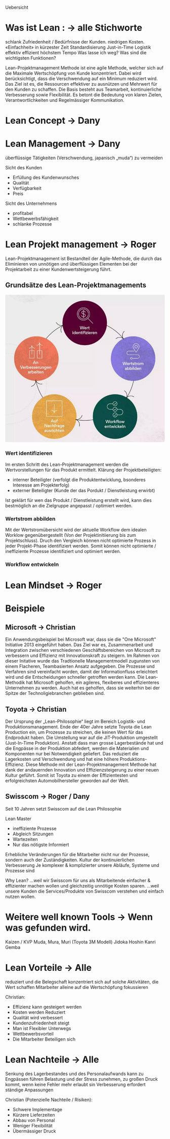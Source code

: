 Uebersicht


# Was ist Lean : -> alle Stichworte
schlank
Zufriedenheit / Bedürfnisse der Kunden.
niedrigen Kosten.
«Einfachheit»
in kürzester Zeit
Standardisierung
Just-in-Time Logistik
effektiv
effizient
höchstem Tempo
Was lasse ich weg?
Was sind die wichtigsten Funktionen?

Lean-Projektmanagement Methode ist eine agile Methode, welcher sich auf die Maximale Wertschöpfung von Kunde konzentriert. Dabei wird berücksichtigt, dass die Verschwendung auf ein Minimum reduziert wird. Das Ziel ist es, die Ressourcen effektiver zu ausnützen und Mehrwert für den Kunden zu schaffen. Die Basis besteht aus Teamarbeit, kontinuierliche Verbesserung sowie Flexibilität. Es betont die Bedeutung von klaren Zielen, Verantwortlichkeiten und Regelmässiger Kommunikation.

# Lean Concept -> Dany 


# Lean Management -> Dany
 überflüssige Tätigkeiten (Verschwendung, japanisch „muda“) zu vermeiden

Sicht des Kunden
- Erfüllung des Kundenwunsches
- Qualität 
- Verfügbarkeit
- Preis
  
Sicht des Unternehmens
- profitabel 
- Wettbewerbsfähigkeit
- schlanke Prozesse 

# Lean Projekt management -> Roger
Lean-Projektmanagement ist Bestandteil der Agile-Methode, die durch das Eliminieren von unnötigen und überflüssigen Elementen bei der Projektarbeit zu einer Kundenwertsteigerung führt.

## Grundsätze des Lean-Projektmanagements
![Grundsätze](./images/prj-mgmt-grundsaetze.png)

### Wert identifizieren
Im ersten Schritt des Lean-Projektmanagement werden die Wertvorstellungen für das Produkt ermittelt. Klärung der Projektbeteiligten:

- interner Beteiligter (verfolgt die Produktentwicklung, bsonderes Interesse am Projekterfolg)
- externer Beteiligter (Kunde der das Pordukt / Dienstleistung erwirbt)

Ist geklärt für wen das Produkt / Dienstleistung erstellt wird, kann dies bestmöglich an die Zielgruppe angepasst / optimiert werden.

### Wertstrom abbilden
Mit der Wertstromübersicht wird der aktuelle Workflow dem idealen Worklow gegenübergestellt (Von der Projektinitiierung bis zum Projektschluss).
Druch den Vergleich können nicht optimierte Prozess in jeder Projekt-Phase identifiziert werden. 
Somit können nicht optimierte / ineffiziente Prozesse identifiziert und optimiert werden.

### Workflow entwickeln


# Lean Mindset -> Roger

# Beispiele
## Microsoft -> Christian 

Ein Anwendungsbeispiel bei Microsoft war, dass sie die "One Microsoft" Initiative 2013 eingeführt haben. Das Ziel war es, Zusammenarbeit und Integration zwischen verschiedenen Geschäftsbereichen von Microsoft zu verbessern und Effizienz mit Innovationskraft zu steigern. Im Rahmen von dieser Initative wurde das Tradtionelle Managementmodell zugunsten von einem Flacheren, Teambasierten Ansatz aufgegeben. Die Prozesse und Verfahren sind vereinfacht worden, damit der Informationfluss erleichtert wird und die Entscheidungen schneller getroffen werden kann. Die Lean-Methodik hat Microsoft geholfen, ein agileres, flexiberes und effizienteres Unternehmen zu werden. Auch hat es geholfen, dass sie weiterhin bei der Spitze der Technoligiebranchen geblieben sind.

## Toyota -> Christian

Der Ursprung der „Lean-Philosophie“ liegt im Bereich Logistik- und Produktionsmanagement. Ende der 40er Jahre setzte Toyota die Lean Production ein, um Prozesse zu streichen, die keinen Wert für das Endprodukt haben. Die Umstellung war auf die JIT-Produktion umgestellt (Just-In-Time Produktion). Anstatt dass man grosse Lagerbestände hat und die Engpässe in der Produktion abfedert, werden die Materialien und Komponenten nur bei Notwendigkeit geliefert. Das reduziert die Lagerkosten und Verschwendung und hat eine höhere Produktions-Effizienz. Diese Methode mit der Lean-Projektmanagement Methode hat dank der andauernden Innovation und Effizienzsteigerung zu einer neuen Kultur geführt. Somit ist Toyota zu einem der Effizientesten und erfolgreichsten Automobilhersteller geworden auf der Welt.

## Swisscom -> Roger / Dany
Seit 10 Jahren setzt Swisscom auf die Lean Philosophie

Lean Master
- ineffiziente Prozesse 
- Abgleich Sitzungen
- Wartezeiten 
- Nur das nötigste Informiert
  

Erhebliche Veränderungen für die Mitarbeiter  nicht nur der Prozesse, sondern auch der Zuständigkeiten.
Kultur der kontinuierlichen Verbesserung
 Je komplexer & komplizierter unsere Abläufe, Systeme und Prozesse sind

 Why Lean? 
…weil wir Swisscom für uns als Mitarbeitende einfacher & effizienter machen wollen und gleichzeitig unnötige Kosten sparen.
…weil unsere Kunden die Services/Produkte von Swisscom verstehen und einfach nutzen wollen.


# Weitere well known Tools -> Wenn was gefunden wird.

Kaizen / KVP
Muda, Mura, Muri (Toyota 3M Modell)
Jidoka
Hoshin Kanri
Gemba



# Lean Vorteile -> Alle 
reduziert und die Belegschaft konzentriert sich auf solche Aktivitäten, die Wert schaffen
Mitarbeiter alleine auf die Wertschöpfung fokussieren



Christian: 
- Effizienz kann gesteigert werden
- Kosten werden Reduziert
- Qualität wird verbessert 
- Kundenzufriedenheit steigt
- Man ist Flexibler Unterwegs
- Wettbewerbsvorteil
- Die Mitarbeiter Beteiligen sich

# Lean Nachteile -> Alle 
Senkung des Lagerbestandes und des Personalaufwands kann zu Engpässen führen
Belastung und der Stress zunehmen,
zu großen Druck kommt, wenn keine Fehler mehr erlaubt sin
Verbesserung erfordert ständige Anpassungen



Christian (Potenzielle Nachteile / Risiken): 
- Schwere Implementage
- Kürzere Lieferzeiten
- Abbau von Personal
- Weniger Flexibilität
- Übermässiger Druck